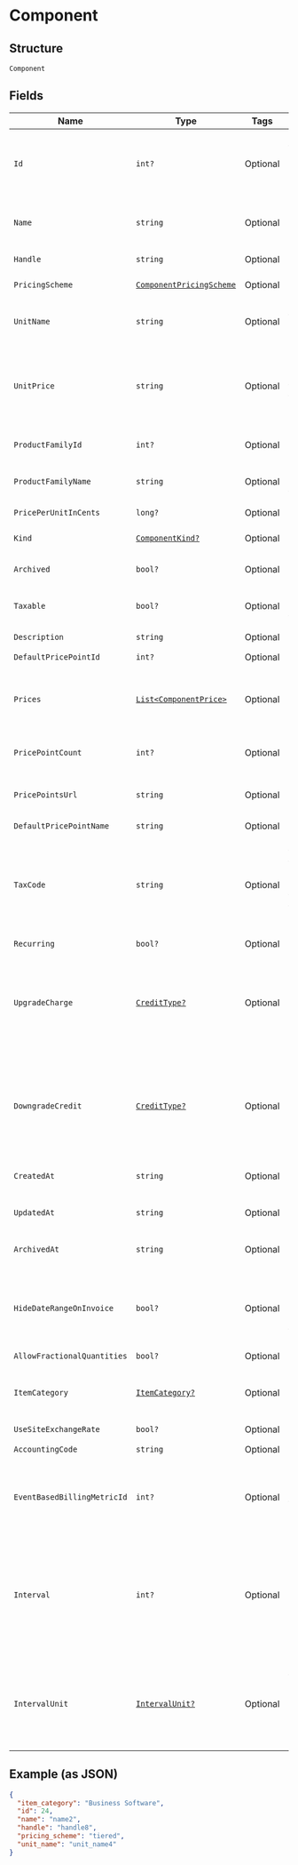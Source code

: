 
# Component

## Structure

`Component`

## Fields

| Name | Type | Tags | Description |
|  --- | --- | --- | --- |
| `Id` | `int?` | Optional | The unique ID assigned to the component by Chargify. This ID can be used to fetch the component from the API. |
| `Name` | `string` | Optional | The name of the Component, suitable for display on statements. i.e. Text Messages. |
| `Handle` | `string` | Optional | The component API handle |
| `PricingScheme` | [`ComponentPricingScheme`](../../doc/models/containers/component-pricing-scheme.md) | Optional | This is a container for one-of cases. |
| `UnitName` | `string` | Optional | The name of the unit that the component’s usage is measured in. i.e. message |
| `UnitPrice` | `string` | Optional | The amount the customer will be charged per unit. This field is only populated for ‘per_unit’ pricing schemes, otherwise it may be null. |
| `ProductFamilyId` | `int?` | Optional | The id of the Product Family to which the Component belongs |
| `ProductFamilyName` | `string` | Optional | The name of the Product Family to which the Component belongs |
| `PricePerUnitInCents` | `long?` | Optional | deprecated - use unit_price instead |
| `Kind` | [`ComponentKind?`](../../doc/models/component-kind.md) | Optional | A handle for the component type |
| `Archived` | `bool?` | Optional | Boolean flag describing whether a component is archived or not. |
| `Taxable` | `bool?` | Optional | Boolean flag describing whether a component is taxable or not. |
| `Description` | `string` | Optional | The description of the component. |
| `DefaultPricePointId` | `int?` | Optional | - |
| `Prices` | [`List<ComponentPrice>`](../../doc/models/component-price.md) | Optional | An array of price brackets. If the component uses the ‘per_unit’ pricing scheme, this array will be empty. |
| `PricePointCount` | `int?` | Optional | Count for the number of price points associated with the component |
| `PricePointsUrl` | `string` | Optional | URL that points to the location to read the existing price points via GET request |
| `DefaultPricePointName` | `string` | Optional | - |
| `TaxCode` | `string` | Optional | A string representing the tax code related to the component type. This is especially important when using the Avalara service to tax based on locale. This attribute has a max length of 10 characters. |
| `Recurring` | `bool?` | Optional | - |
| `UpgradeCharge` | [`CreditType?`](../../doc/models/credit-type.md) | Optional | The type of credit to be created when upgrading/downgrading. Defaults to the component and then site setting if one is not provided.<br>Available values: `full`, `prorated`, `none`. |
| `DowngradeCredit` | [`CreditType?`](../../doc/models/credit-type.md) | Optional | The type of credit to be created when upgrading/downgrading. Defaults to the component and then site setting if one is not provided.<br>Available values: `full`, `prorated`, `none`. |
| `CreatedAt` | `string` | Optional | Timestamp indicating when this component was created |
| `UpdatedAt` | `string` | Optional | Timestamp indicating when this component was updated |
| `ArchivedAt` | `string` | Optional | Timestamp indicating when this component was archived |
| `HideDateRangeOnInvoice` | `bool?` | Optional | (Only available on Relationship Invoicing sites) Boolean flag describing if the service date range should show for the component on generated invoices. |
| `AllowFractionalQuantities` | `bool?` | Optional | - |
| `ItemCategory` | [`ItemCategory?`](../../doc/models/item-category.md) | Optional | One of the following: Business Software, Consumer Software, Digital Services, Physical Goods, Other |
| `UseSiteExchangeRate` | `bool?` | Optional | - |
| `AccountingCode` | `string` | Optional | E.g. Internal ID or SKU Number |
| `EventBasedBillingMetricId` | `int?` | Optional | (Only for Event Based Components) This is an ID of a metric attached to the component. This metric is used to bill upon collected events. |
| `Interval` | `int?` | Optional | The numerical interval. i.e. an interval of ‘30’ coupled with an interval_unit of day would mean this component's default price point would renew every 30 days. This property is only available for sites with Multifrequency enabled. |
| `IntervalUnit` | [`IntervalUnit?`](../../doc/models/interval-unit.md) | Optional | A string representing the interval unit for this component's default price point, either month or day. This property is only available for sites with Multifrequency enabled. |

## Example (as JSON)

```json
{
  "item_category": "Business Software",
  "id": 24,
  "name": "name2",
  "handle": "handle8",
  "pricing_scheme": "tiered",
  "unit_name": "unit_name4"
}
```

